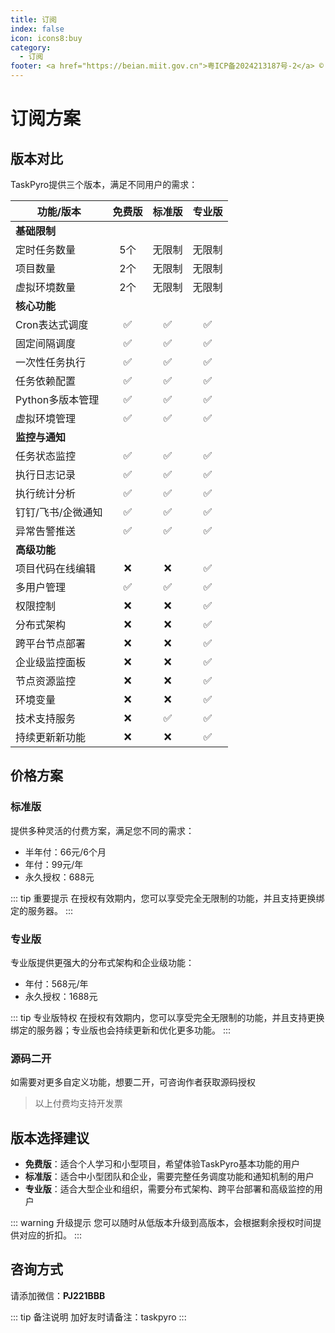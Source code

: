 ```yaml
---
title: 订阅
index: false
icon: icons8:buy
category:
  - 订阅
footer: <a href="https://beian.miit.gov.cn">粤ICP备2024213187号-2</a> © 2025-至今 TaskPyro
---
```


# 订阅方案

## 版本对比

TaskPyro提供三个版本，满足不同用户的需求：

| 功能/版本 | 免费版 | 标准版 | 专业版 |
| --- | :---: | :---: | :---: |
| **基础限制** | | | |
| 定时任务数量 | 5个 | 无限制 | 无限制 |
| 项目数量 | 2个 | 无限制 | 无限制 |
| 虚拟环境数量 | 2个 | 无限制 | 无限制 |
| **核心功能** | | | |
| Cron表达式调度 | ✅ | ✅ | ✅ |
| 固定间隔调度 | ✅ | ✅ | ✅ |
| 一次性任务执行 | ✅ | ✅ | ✅ |
| 任务依赖配置 | ✅ | ✅ | ✅ |
| Python多版本管理 | ✅ | ✅ | ✅ |
| 虚拟环境管理 | ✅ | ✅ | ✅ |
| **监控与通知** | | | |
| 任务状态监控 | ✅ | ✅ | ✅ |
| 执行日志记录 | ✅ | ✅ | ✅ |
| 执行统计分析 | ✅ | ✅ | ✅ |
| 钉钉/飞书/企微通知 | ✅ | ✅ | ✅ |
| 异常告警推送 | ✅ | ✅ | ✅ |
| **高级功能** | | | |
| 项目代码在线编辑 | ❌ | ❌ | ✅ |
| 多用户管理 | ✅ | ✅ | ✅ |
| 权限控制 | ❌ | ❌ | ✅ |
| 分布式架构 | ❌ | ❌ | ✅ |
| 跨平台节点部署 | ❌ | ❌ | ✅ |
| 企业级监控面板 | ❌ | ❌ | ✅ |
| 节点资源监控 | ❌ | ❌ | ✅ |
| 环境变量 | ❌ | ❌ | ✅ |
| 技术支持服务 | ❌ | ✅ | ✅ |
| 持续更新新功能 | ❌ | ❌ | ✅ |

## 价格方案

### 标准版

提供多种灵活的付费方案，满足您不同的需求：

- 半年付：66元/6个月
- 年付：99元/年
- 永久授权：688元

::: tip 重要提示
在授权有效期内，您可以享受完全无限制的功能，并且支持更换绑定的服务器。
:::

### 专业版

专业版提供更强大的分布式架构和企业级功能：

- 年付：568元/年
- 永久授权：1688元

::: tip 专业版特权
在授权有效期内，您可以享受完全无限制的功能，并且支持更换绑定的服务器；专业版也会持续更新和优化更多功能。
:::

### 源码二开

如需要对更多自定义功能，想要二开，可咨询作者获取源码授权


> 以上付费均支持开发票

## 版本选择建议

- **免费版**：适合个人学习和小型项目，希望体验TaskPyro基本功能的用户
- **标准版**：适合中小型团队和企业，需要完整任务调度功能和通知机制的用户
- **专业版**：适合大型企业和组织，需要分布式架构、跨平台部署和高级监控的用户

::: warning 升级提示
您可以随时从低版本升级到高版本，会根据剩余授权时间提供对应的折扣。
:::

## 咨询方式

请添加微信：**PJ221BBB**

::: tip 备注说明
加好友时请备注：taskpyro
:::

<!-- ## 价格调整说明

随着产品功能的不断完善和升级，价格可能会进行相应调整。建议您及时关注最新的价格信息。 -->
